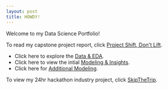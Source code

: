 ```yaml
---
layout: post
title: HOWDY!
---
```


Welcome to my Data Science Portfolio!

To read my capstone project report, click [Project Shift, Don't Lift](https://github.com/nlucido/capstone/blob/main/Nick%20Lucido%20-%20Capstone%20Report.pdf).
- Click here to explore the [Data & EDA](https://github.com/nlucido/capstone/blob/main/Data%20%26%20EDA.ipynb).
- Click here to view the intial [Modeling & Insights](https://github.com/nlucido/capstone/blob/main/Modeling.ipynb).
- Click here for [Additional Modeling](https://github.com/nlucido/capstone/blob/main/Additional%20Modeling.ipynb).

To view my 24hr hackathon industry project, click [SkipTheTrip](https://github.com/nlucido/SkipTheTrip).
